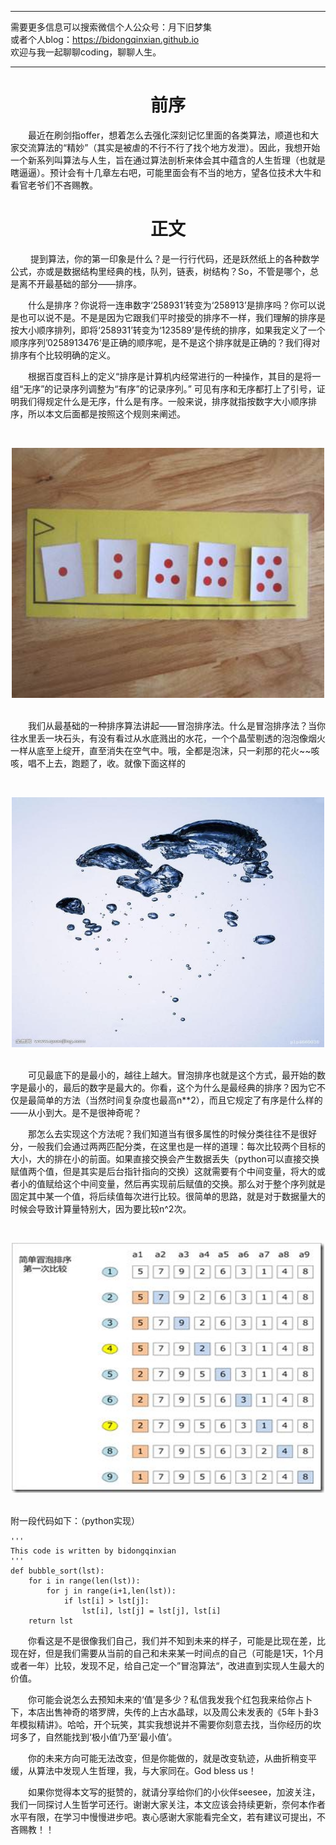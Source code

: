 ***
需要更多信息可以搜索微信个人公众号：月下旧梦集 <br/>
或者个人blog：https://bidongqinxian.github.io <br/>
欢迎与我一起聊聊coding，聊聊人生。
***

# <center>前序 

&emsp;&emsp;最近在刷剑指offer，想着怎么去强化深刻记忆里面的各类算法，顺道也和大家交流算法的“精妙”（其实是被虐的不行不行了找个地方发泄）。因此，我想开始一个新系列叫算法与人生，旨在通过算法剖析来体会其中蕴含的人生哲理（也就是瞎逼逼）。预计会有十几章左右吧，可能里面会有不当的地方，望各位技术大牛和看官老爷们不吝赐教。

# <center>正文
&emsp;&emsp; 提到算法，你的第一印象是什么？是一行行代码，还是跃然纸上的各种数学公式，亦或是数据结构里经典的栈，队列，链表，树结构？So，不管是哪个，总是离不开最基础的部分——排序。

&emsp;&emsp;什么是排序？你说将一连串数字‘258931’转变为‘258913’是排序吗？你可以说是也可以说不是。不是是因为它跟我们平时接受的排序不一样，我们理解的排序是按大小顺序排列，即将‘258931’转变为‘123589’是传统的排序，如果我定义了一个顺序序列’0258913476‘是正确的顺序呢，是不是这个排序就是正确的？我们得对排序有个比较明确的定义。

&emsp;&emsp;根据百度百科上的定义“排序是计算机内经常进行的一种操作，其目的是将一组“无序”的记录序列调整为“有序”的记录序列。” 可见有序和无序都打上了引号，证明我们得规定什么是无序，什么是有序。一般来说，排序就指按数字大小顺序排序，所以本文后面都是按照这个规则来阐述。


&nbsp;<div align=center><img width = '500' height ='400' src =../../data/algorithm/timgx.jpg/></div>

<br/>&emsp;&emsp;我们从最基础的一种排序算法讲起——冒泡排序法。什么是冒泡排序法？当你往水里丢一块石头，有没有看过从水底溅出的水花，一个个晶莹剔透的泡泡像烟火一样从底至上绽开，直至消失在空气中。哦，全都是泡沫，只一刹那的花火~~咳咳，唱不上去，跑题了，收。就像下面这样的

&nbsp;<div align=center><img width = '500' height ='400' src =../../data/algorithm/maopao.jpg/></div>

<br/>&emsp;&emsp;可见最底下的是最小的，越往上越大。冒泡排序也就是这个方式，最开始的数字是最小的，最后的数字是最大的。你看，这个为什么是最经典的排序？因为它不仅是最简单的方法（当然时间复杂度也最高n**2），而且它规定了有序是什么样的——从小到大。是不是很神奇呢？

&emsp;&emsp;那怎么去实现这个方法呢？我们知道当有很多属性的时候分类往往不是很好分，一般我们会通过两两匹配分类，在这里也是一样的道理：每次比较两个目标的大小，大的排在小的前面。如果直接交换会产生数据丢失（python可以直接交换赋值两个值，但是其实是后台指针指向的交换）这就需要有个中间变量，将大的或者小的值赋给这个中间变量，然后再实现前后赋值的交换。那么对于整个序列就是固定其中某一个值，将后续值每次进行比较。很简单的思路，就是对于数据量大的时候会导致计算量特别大，因为要比较n^2次。

&nbsp;<div align=center><img width = '500' height ='400' src =../../data/algorithm/timg1.jpg/></div>

<br/>附一段代码如下：（python实现）

```
'''
This code is written by bidongqinxian
'''
def bubble_sort(lst):
    for i in range(len(lst)):
        for j in range(i+1,len(lst)):
            if lst[i] > lst[j]:
                lst[i], lst[j] = lst[j], lst[i]
    return lst
```

&emsp;&emsp;你看这是不是很像我们自己，我们并不知到未来的样子，可能是比现在差，比现在好，但是我们需要从当前的自己和未来某一时间点的自己（可能是1天，1个月或者一年）比较，发现不足，给自己定一个”冒泡算法“，改进直到实现人生最大的价值。

&emsp;&emsp;你可能会说怎么去预知未来的‘值’是多少？私信我发我个红包我来给你占卜下，本店出售神奇的塔罗牌，失传的上古水晶球，以及周公未发表的《5年卜卦3年模拟精讲》。哈哈，开个玩笑，其实我想说并不需要你刻意去找，当你经历的坎坷多了，自然能找到‘极小值’乃至’最小值‘。

&emsp;&emsp;你的未来方向可能无法改变，但是你能做的，就是改变轨迹，从曲折稍变平缓，从算法中发现人生哲理，我，与大家同在。God bless us！

&emsp;&emsp;如果你觉得本文写的挺赞的，就请分享给你们的小伙伴seesee，加波关注，我们一同探讨人生哲学可还行。谢谢大家关注，本文应该会持续更新，奈何本作者水平有限，在学习中慢慢进步吧。衷心感谢大家能看完全文，若有建议可提出，不吝赐教！！